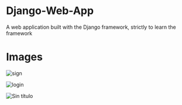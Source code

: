 # Django-Web-App
A web application built with the Django framework, strictly to learn the framework

# Images
![sign](https://user-images.githubusercontent.com/61069716/160496546-5c90f787-4a17-4574-89ee-0b53752dc059.png)

![login](https://user-images.githubusercontent.com/61069716/160496621-087f1644-77cd-41c8-b02e-1975ae005b01.png)

![Sin título](https://user-images.githubusercontent.com/61069716/160496625-7dc2dd45-80bf-4105-aa15-d67a6f237a60.png)
